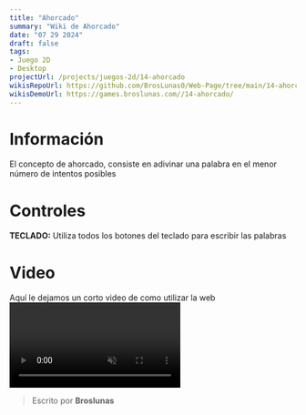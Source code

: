 ```yaml
---
title: "Ahorcado"
summary: "Wiki de Ahorcado"
date: "07 29 2024"
draft: false
tags:
- Juego 2D
- Desktop
projectUrl: /projects/juegos-2d/14-ahorcado
wikisRepoUrl: https://github.com/BrosLunas0/Web-Page/tree/main/14-ahorcado/
wikisDemoUrl: https://games.broslunas.com//14-ahorcado/
---
```

# Información
El concepto de ahorcado, consiste en adivinar una palabra en el menor número de intentos posibles

# Controles
<b>TECLADO:</b> Utiliza todos los botones del teclado para escribir las palabras <br>

# Video
Aquí le dejamos un corto video de como utilizar la web
<video class="container video" controls muted>
    <source src="https://assets.broslunas.com/gameplay/ahorcado.mp4" type="video/mp4">
</video>

> Escrito por **Broslunas**
